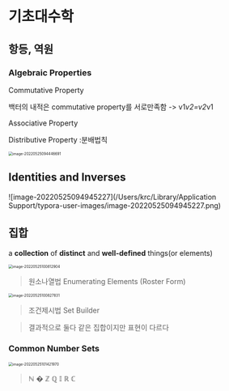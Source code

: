 # 기초대수학 

## 항등, 역원

### Algebraic Properties





Commutative Property

백터의 내적은 commutative property를 서로만족함 -> v1*v2=v2*v1



Associative Property



Distributive Property :분배법칙

<img src="/Users/krc/Library/Application Support/typora-user-images/image-20220525094446691.png" alt="image-20220525094446691" style="zoom:50%;" />

## Identities and Inverses

![image-20220525094945227](/Users/krc/Library/Application Support/typora-user-images/image-20220525094945227.png)



## 집합

a **collection** of **distinct** and **well-defined** things(or elements)

<img src="/Users/krc/Library/Application Support/typora-user-images/image-20220525100812904.png" alt="image-20220525100812904" style="zoom:50%;" />

> 원소나열법 Enumerating Elements (Roster Form)

<img src="/Users/krc/Library/Application Support/typora-user-images/image-20220525100827831.png" alt="image-20220525100827831" style="zoom:50%;" />

> 조건제시법 Set Builder



> 결과적으로 둘다 같은 집합이지만 표현이 다르다



### Common Number Sets

<img src="/Users/krc/Library/Application Support/typora-user-images/image-20220525101421970.png" alt="image-20220525101421970" style="zoom:50%;" />

> ℕ � ℤ ℚ 𝕀  ℝ ℂ 



